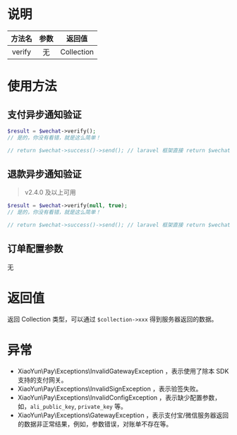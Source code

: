 # 说明

| 方法名 | 参数 | 返回值 |
| :---: | :---: | :---: |
| verify | 无 | Collection |

# 使用方法

## 支付异步通知验证

```PHP
$result = $wechat->verify();
// 是的，你没有看错，就是这么简单！

// return $wechat->success()->send(); // laravel 框架直接 return $wechat->success();
```

## 退款异步通知验证

> v2.4.0 及以上可用

```PHP
$result = $wechat->verify(null, true);
// 是的，你没有看错，就是这么简单！

// return $wechat->success()->send(); // laravel 框架直接 return $wechat->success();
```

## 订单配置参数

无

# 返回值

返回 Collection 类型，可以通过 `$collection->xxx` 得到服务器返回的数据。

# 异常

* XiaoYun\Pay\Exceptions\InvalidGatewayException ，表示使用了除本 SDK 支持的支付网关。
* XiaoYun\Pay\Exceptions\InvalidSignException ，表示验签失败。
* XiaoYun\Pay\Exceptions\InvalidConfigException ，表示缺少配置参数，如，`ali_public_key`, `private_key` 等。
* XiaoYun\Pay\Exceptions\GatewayException ，表示支付宝/微信服务器返回的数据非正常结果，例如，参数错误，对账单不存在等。



